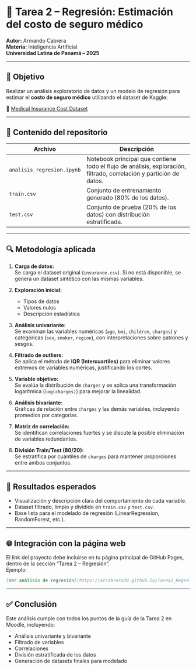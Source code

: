 # 🧠 Tarea 2 – Regresión: Estimación del costo de seguro médico

**Autor:** Armando Cabrera  
**Materia:** Inteligencia Artificial  
**Universidad Latina de Panamá – 2025**

---

## 🎯 Objetivo
Realizar un análisis exploratorio de datos y un modelo de regresión para estimar el **costo de seguro médico** utilizando el dataset de Kaggle:

🔗 [Medical Insurance Cost Dataset](https://www.kaggle.com/datasets/mosapabdelghany/medical-insurance-cost-dataset)

---

## 📂 Contenido del repositorio

| Archivo | Descripción |
|----------|-------------|
| `analisis_regresion.ipynb` | Notebook principal que contiene todo el flujo de análisis, exploración, filtrado, correlación y partición de datos. |
| `train.csv` | Conjunto de entrenamiento generado (80% de los datos). |
| `test.csv` | Conjunto de prueba (20% de los datos) con distribución estratificada. |

---

## 🔍 Metodología aplicada

1. **Carga de datos:**  
   Se carga el dataset original (`insurance.csv`). Si no está disponible, se genera un dataset sintético con las mismas variables.

2. **Exploración inicial:**  
   - Tipos de datos  
   - Valores nulos  
   - Descripción estadística  

3. **Análisis univariante:**  
   Se examinan las variables numéricas (`age`, `bmi`, `children`, `charges`) y categóricas (`sex`, `smoker`, `region`), con interpretaciones sobre patrones y sesgos.

4. **Filtrado de outliers:**  
   Se aplica el método de **IQR (Intercuartiles)** para eliminar valores extremos de variables numéricas, justificando los cortes.

5. **Variable objetivo:**  
   Se evalúa la distribución de `charges` y se aplica una transformación logarítmica (`log(charges)`) para mejorar la linealidad.

6. **Análisis bivariante:**  
   Gráficas de relación entre `charges` y las demás variables, incluyendo promedios por categorías.

7. **Matriz de correlación:**  
   Se identifican correlaciones fuertes y se discute la posible eliminación de variables redundantes.

8. **División Train/Test (80/20):**  
   Se estratifica por cuantiles de `charges` para mantener proporciones entre ambos conjuntos.

---

## 🧾 Resultados esperados

- Visualización y descripción clara del comportamiento de cada variable.  
- Dataset filtrado, limpio y dividido en `train.csv` y `test.csv`.  
- Base lista para el modelado de regresión (LinearRegression, RandomForest, etc.).

---

## 🌐 Integración con la página web

El link del proyecto debe incluirse en tu página principal de GitHub Pages, dentro de la sección “Tarea 2 – Regresión”.  
Ejemplo:

```markdown
[Ver análisis de regresión](https://arcabrera30.github.io/Tarea2_Regresion/)
```

---

## ✅ Conclusión

Este análisis cumple con todos los puntos de la guía de la Tarea 2 en Moodle, incluyendo:  
- Análisis univariante y bivariante  
- Filtrado de variables  
- Correlaciones  
- División estratificada de los datos  
- Generación de datasets finales para modelado  
